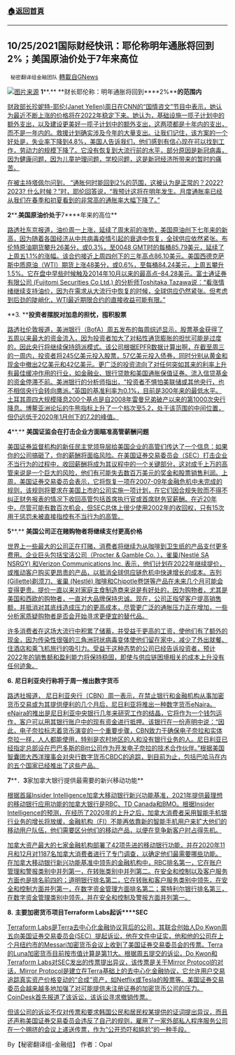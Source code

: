 ###  [:house:返回首頁](https://github.com/ourhimalayas/txt)
---


## 10/25/2021国际财经快讯：耶伦称明年通胀将回到2%；美国原油价处于7年来高位
` 秘密翻译组金融团队` [轉載自GNews](https://gnews.org/zh-hans/1616567/)

![](https://assets.gnews.org/wp-content/uploads/2021/10/图片1-79.png)[图片来源](https://moneycontrol.com)
**1****.** **财长耶伦称：明年通胀将回到****2%****的范围内**

[财政部长珍妮特-耶伦(Janet Yellen)周日在CNN的“国情咨文”节目中表示，她认为最近不断上涨的价格将在2022年稳定下来。她认为，基础设施一揽子计划中的额外支出，以及建设更美好一揽子计划中的额外支出，这两项都是十年内的支出，而不是一年内的。救援计划确实涉及今年的大量支出。让我们记住，该方案的一个好处是，失业率下降到4.8%，美国人告诉我们，他们感到有信心现在可以找到工作，劳动力的规模下降了。它没有恢复到大流行前的水平，部分原因是新冠病毒，因为健康问题，因为儿童护理问题，学校问题，这是新冠经济所带来的暂时的痛苦。](https://www.breitbart.com/clips/2021/10/24/treasury-sec-yellen-inflation-will-get-back-to-the-2-range-by-next-year/)

[在被主持塔佩尔问到， “通胀何时能回到2%的范围，这被认为是正常的？2022? 2023? 什么时候？”时，耶伦回答说，“我预计这将在明年发生。月度通胀率已经从我们在春季和初夏看到的非常高的通胀率大幅下降了。”](https://www.breitbart.com/clips/2021/10/24/treasury-sec-yellen-inflation-will-get-back-to-the-2-range-by-next-year/)

**2****.****美国原油价处于****7****年来的高位**

[路透社东京报道，油价周一上涨，延续了周末前的涨势，美国原油创下七年来的新高，因为随着各国经济从中共病毒疫情引起的衰退中恢复，全球供应依然紧张。布伦特原油期货攀升26美分，或0.3%，至0048 GMT时的每桶85.79美元，延续了上周五1.1%的涨幅。该合约接近上周四创下的三年高点86.10美元。美国西德克萨斯中质原油（WTI）期货上涨48美分，或0.6%，至每桶84.24美元，上周五攀升1.5%。它在盘中早些时候触及2014年10月以来的最高点–84.28美元。富士通证券有限公司 (Fujitomi Securities Co Ltd.) 的分析师Toshitaka Tazawa说：“看涨情绪继续支持油价，因为在需求从大流行中恢复的时候，全球供应仍然紧张。但考虑到后劲的陡峭化，WTI最近期限合约的直接收益可能有限。”](https://www.reuters.com/business/energy/oil-prices-march-again-tight-market-us-crude-7-yr-high-2021-10-25/)

**3. ****投资者摆脱对加息的担忧，囤积股票**

[路透社伦敦报道，美洲银行（BofA）周五发布的每周综述显示，股票基金获得了五周以来最大的资金流入，因为投资者加大了对粘性通货膨胀的担忧可能是过度的，因此央行将继续保持鸽派模式。该公司根据EPFR数据计算出啊，在截至周三的一周内，投资者将245亿美元投入股票，57亿美元投入债券，同时分别从黄金和现金中撤出2亿美元和42亿美元。更广泛的投资流向了对任何突如其来的利率上升有最佳缓冲作用的行业，如金融业、银行贷款和美国通胀保值证券。流入信贷基金的资金停滞不前。美洲银行的分析师指出，“投资者不惧怕美联储或其他央行，也不相信央行会转向鹰派。”英国的基准利率为0.1%，目前是300年来的最低水平。土耳其周四大规模降息200个基点是自2008年雷曼兄弟破产以来的第1000次央行降息。博鳌亚洲论坛的牛熊指标上升了一个档次至5.2，处于该范围的中间位置，但仍远低于2020年1月创下的7.2的峰值。](https://www.oann.com/investors-shrug-off-rate-hike-fears-to-stock-up-on-equities-bofa/)

**4****.** **美国证监会在打击企业方面瞄准高管薪酬问题**

[美国证券监督机构的新任民主党领导层给美国企业的高管们传达了一个信息：如果你的公司搞砸了，你的薪酬将面临风险。在美国证券交易委员会（SEC）打击企业不当行为的过程中，收回薪酬将成为其议程中的一个关键部分，这对成千上万的高管来说是一个巨大的风险，他们有可能失去数百万美元的奖金和股票销售利润。上周，美国证券交易委员会表示，它将恢复一项在2007-09年金融危机中未完成的规则，该规则将要求在美国上市的公司实施一项计划，在它们因合规失败而不得不纠正财务报表的情况下收回高管包括首席执行官或首席财务官薪酬。在近20年中，尽管可能有数百次机会，但SEC总体上很少使用2002年的收回权，只有15次用于惩罚未被直接指控有不当行为的高管。](https://www.reuters.com/world/us/corporate-crackdown-us-sec-takes-aim-executive-pay-2021-10-22/)

**5****.** **美国公司正在赌购物者将继续支付更高价格**

[世界上一些最大的公司正在打赌，消费者将继续为从咖啡到卫生纸的产品支付更多费用。企业巨头包括宝洁公司（Procter & Gamble Co. ），雀巢(Nestlé SA NSRGY) 和Verizon Communications Inc. 表示，他们计划在2022年继续提价，或推动客户购买更昂贵的产品，以抵消全球供应链危机中快速增长的成本。吉列(Gillette)剃须刀、雀巢 (Nestlé) 咖啡和Chipotle卷饼等产品在未来几个月可能会变得更贵。提价一直以来对家庭主食制造商来说是有好处的，因为购物者，尤其是美国和西欧的购物者，一直对大品牌保持忠诚。现在，公司正指望客户提高销售额，并抵消对其底线造成压力的更高成本，尽管更广泛的通胀压力正在增加，一些分析家质疑购物者是否会开始寻求更便宜的替代品。](https://www.wsj.com/articles/u-s-companies-bet-shoppers-will-keep-paying-higher-prices-11635067802?mod=business_lead_pos1)

[许多消费者在这场大流行中积累了储蓄，并受益于更高的工资，使他们有了额外的现金，因为传染性很强的三角洲冠状病毒变体使他们留在家中，减少了外出就餐、住酒店和乘飞机旅行的吸引力。受益于这种态势的公司已经告诉投资者，预计2022年的销售额和盈利能力将保持稳固，即使与供应链困境相关的成本上升没有任何迹象。](https://www.wsj.com/articles/u-s-companies-bet-shoppers-will-keep-paying-higher-prices-11635067802?mod=business_lead_pos1)

**6.** **尼日利亚央行称将于周一推出数字货币**

[路透社报道， 尼日利亚央行（CBN）周一表示，在禁止银行和金融机构从事加密货币交易或为其提供便利的几个月后，尼日利亚将推出一种数字货币eNaira。eNaira的推出是尼日利亚中央银行几年来研究工作的结晶，它将作为一个钱包运作，客户可以用其银行账户中的现有资金进行抵押。该银行在一份声明中说：“因此，电子奈拉标志着货币演变的一个重要步骤，CBN致力于确保电子奈拉和实体奈拉一样，人人都能使用，特别是农村地区的人和没有银行业务的人。尼日利亚已经指定总部设在巴巴多斯的Bitt公司作为开发电子奈拉的技术合作伙伴。”根据美国智囊团大西洋理事会对央行数字货币CBDC的追踪，到目前为止，包括巴哈马在内的五个国家已经推出了这些产品。](https://www.reuters.com/business/finance/nigeria-launch-digital-currency-monday-central-bank-says-2021-10-24/)

**7****．****3****家加拿大银行提供最需要的新兴移动功能**

[根据首届Insider Intelligence加拿大移动银行新兴功能基准，2021年提供最理想的移动银行应用功能的加拿大银行是RBC、TD Canada和BMO。根据Insider Intelligence的预测，在经历了2020年的上升之后，加拿大消费者采用智能手机银行业务的增长将放缓，金融机构（FI）不能再依靠新的智能手机用户来扩大他们的移动用户队伍，他们需要区分他们的移动产品，以便在竞争新客户时占得先机。](https://www.businessinsider.com/canada-mobile-banking-emerging-features-benchmark)

[加拿大资产最大的七家金融机构部署了42项先进的移动银行功能，并在2020年11月和12月对1187名加拿大消费者进行了专门调查，以确定他们最需要哪些功能。在加拿大移动银行新兴功能基准中领先的金融机构中，RBC排名第一，它在账户管理和警报类别中并列第一，在转账类别中并列第二。在安全和控制以及客户服务方面也是排名前四的；道明银行排名第二，它在转账和客户服务类别中领先，在安全和控制方面并列第一，在数字资金管理方面排名第二；蒙特利尔银行排名第三，在数字资金管理类别中领先，并在安全和控制及警报方面并列第一。](https://www.businessinsider.com/canada-mobile-banking-emerging-features-benchmark)

**8.** **主要加密货币项目****Terraform Labs****起诉****SEC**

[Terraform Labs是Terra去中心化金融协议背后的公司，其联合创始人Do Kwon周五向美国证券交易委员会(SEC）提起诉讼，他在文件中证实，他和他的公司在上个月纽约市的Messari加密货币会议上收到了美国证券交易委员会的传票。Terra的Luna加密货币目前按市值计算是第11大。根据周五提交的诉讼，Do Kwon和Terraform Labs对SEC发出的传票提出异议，该传票是关于Mirror Protocol的对话，Mirror Protocol是建立在Terra基础上的去中心化金融协议，它允许用户交易追踪真实资产价格变动的“合成”资产，如Netflix或Tesla的股票等。美国证券交易委员会越来越多地加强了对可能提供未注册证券的加密货币公司的压力。CoinDesk首先报道了该诉讼，该诉讼寻求撤销传票。](https://finance.yahoo.com/news/terraform-labs-sues-sec-over-subpoena-180203820.html)

[但该公司的诉讼不仅对传票和要求韩国公民和居民权某提供的证词提出异议，而且还声称美国证券交易委员会违反了自己的规则，雇用了一家外部私人程序服务公司在一个拥挤的会议上递送传票，作为“公开恐吓和尴尬”的一种手段。](https://finance.yahoo.com/news/terraform-labs-sues-sec-over-subpoena-180203820.html)

By【秘密翻译组-金融组】
作者：Opal
